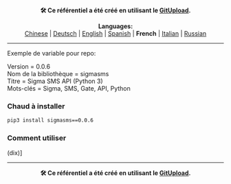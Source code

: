<p align="center"><b>🛠️ Ce référentiel a été créé en utilisant le <a href="http://127.0.0.1:3000">GitUpload</a>.</b></p>

<p align="center"><b>Languages:</b><br /><a href="https://github.com/markolofsen/sigmasms/blob/master/README_cn.md">Chinese</a> | <a href="https://github.com/markolofsen/sigmasms/blob/master/README_de.md">Deutsch</a> | <a href="https://github.com/markolofsen/sigmasms/blob/master/README.md">English</a> | <a href="https://github.com/markolofsen/sigmasms/blob/master/README_es.md">Spanish</a> | <b>French</b> | <a href="https://github.com/markolofsen/sigmasms/blob/master/README_it.md">Italian</a> | <a href="https://github.com/markolofsen/sigmasms/blob/master/README_ru.md">Russian</a></p>

---

Exemple de variable pour repo: 

Version = 0.0.6 <br />
Nom de la bibliothèque = sigmasms <br />
Titre = Sigma SMS API (Python 3) <br />
Mots-clés = Sigma, SMS, Gate, API, Python <br />

### Chaud à installer

```sh
pip3 install sigmasms==0.0.6
```


### Comment utiliser

(dix)]



---

<p align="center"><b>🛠️ Ce référentiel a été créé en utilisant le <a href="http://127.0.0.1:3000">GitUpload</a>.</b></p>